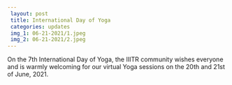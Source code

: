 ```yaml
---
 layout: post	
 title: International Day of Yoga
 categories: updates
 img_1: 06-21-2021/1.jpeg
 img_2: 06-21-2021/2.jpeg
---
```

On the 7th International Day of Yoga, the IIITR community wishes everyone and is warmly welcoming for our virtual Yoga sessions on the 20th and 21st of June, 2021.